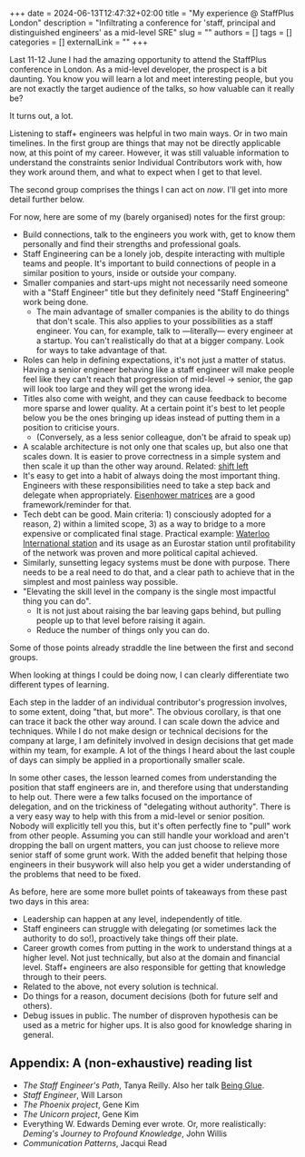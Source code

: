 +++
date = 2024-06-13T12:47:32+02:00
title = "My experience @ StaffPlus London"
description = "Infiltrating a conference for 'staff, principal and distinguished engineers' as a mid-level SRE"
slug = ""
authors = []
tags = []
categories = []
externalLink = ""
+++

Last 11-12 June I had the amazing opportunity to attend the StaffPlus conference in London. As a mid-level developer, the prospect is a bit daunting. You know you will learn a lot and meet interesting people, but you are not exactly the target audience of the talks, so how valuable can it really be?

It turns out, a lot.

Listening to staff+ engineers was helpful in two main ways. Or in two main timelines. In the first group are things that may not be directly applicable now, at this point of my career. However, it was still valuable information to understand the constraints senior Individual Contributors work with, how they work around them, and what to expect when I get to that level.

The second group comprises the things I can act on *now*. I'll get into more detail further below.

For now, here are some of my (barely organised) notes for the first group:

- Build connections, talk to the engineers you work with, get to know them personally and find their strengths and professional goals.
- Staff Engineering can be a lonely job, despite interacting with multiple teams and people. It's important to build connections of people in a similar position to yours, inside or outside your company.
- Smaller companies and start-ups might not necessarily need someone with a "Staff Engineer" title but they definitely need "Staff Engineering" work being done.
	- The main advantage of smaller companies is the ability to do things that don't scale. This also applies to your possibilities as a staff engineer. You can, for example, talk to —literally— every engineer at a startup. You can't realistically do that at a bigger company. Look for ways to take advantage of that.
- Roles can help in defining expectations, it's not just a matter of status. Having a senior engineer behaving like a staff engineer will make people feel like they can't reach that progression of mid-level → senior, the gap will look too large and they will get the wrong idea.
- Titles also come with weight, and they can cause feedback to become more sparse and lower quality. At a certain point it's best to let people below you be the ones bringing up ideas instead of putting them in a position to criticise yours.
	- (Conversely, as a less senior colleague, don't be afraid to speak up)
- A scalable architecture is not only one that scales up, but also one that scales down. It is easier to prove correctness in a simple system and then scale it up than the other way around. Related: [shift left](https://devopedia.org/shift-left)
- It's easy to get into a habit of always doing the most important thing. Engineers with these responsibilities need to take a step back and delegate when appropriately. [Eisenhower matrices](https://en.wikipedia.org/wiki/Time_management#The_Eisenhower_Method) are a good framework/reminder for that.
- Tech debt can be good. Main criteria: 1) consciously adopted for a reason, 2) within a limited scope, 3) as a way to bridge to a more expensive or complicated final stage. Practical example: [Waterloo International station](https://www.mylondon.news/news/nostalgia/forgotten-london-station-eurostar-used-22696995) and its usage as an Eurostar station until profitability of the network was proven and more political capital achieved.
- Similarly, sunsetting legacy systems must be done with purpose. There needs to be a real need to do that, and a clear path to achieve that in the simplest and most painless way possible.
- "Elevating the skill level in the company is the single most impactful thing you can do".
	- It is not just about raising the bar leaving gaps behind, but pulling people up to that level before raising it again.
	- Reduce the number of things only you can do.

Some of those points already straddle the line between the first and second groups.

When looking at things I could be doing now, I can clearly differentiate two different types of learning.

Each step in the ladder of an individual contributor's progression involves, to some extent, doing "that, but more". The obvious corollary, is that one can trace it back the other way around. I can scale down the advice and techniques. While I do not make design or technical decisions for the company at large, I am definitely involved in design decisions that get made within my team, for example. A lot of the things I heard about the last couple of days can simply be applied in a proportionally smaller scale.

In some other cases, the lesson learned comes from understanding the position that staff engineers are in, and therefore using that understanding to help out. There were a few talks focused on the importance of delegation, and on the trickiness of "delegating without authority". There is a very easy way to help with this from a mid-level or senior position. Nobody will explicitly tell you this, but it's often perfectly fine to "pull" work from other people. Assuming you can still handle your workload and aren't dropping the ball on urgent matters, you can just choose to relieve more senior staff of some grunt work. With the added benefit that helping those engineers in their busywork will also help you get a wider understanding of the problems that need to be fixed.

As before, here are some more bullet points of takeaways from these past two days in this area:

- Leadership can happen at any level, independently of title.
- Staff engineers can struggle with delegating (or sometimes lack the authority to do so!), proactively take things off their plate.
- Career growth comes from putting in the work to understand things at a higher level. Not just technically, but also at the domain and financial level. Staff+ engineers are also responsible for getting that knowledge through to their peers.
- Related to the above, not every solution is technical.
- Do things for a reason, document decisions (both for future self and others).
- Debug issues in public. The number of disproven hypothesis can be used as a metric for higher ups. It is also good for knowledge sharing in general.



## Appendix: A (non-exhaustive) reading list

- *The Staff Engineer's Path*, Tanya Reilly. Also her talk [Being Glue](https://noidea.dog/glue).
- *Staff Engineer*, Will Larson
- *The Phoenix project*, Gene Kim
- *The Unicorn project*, Gene Kim
- Everything W. Edwards Deming ever wrote. Or, more realistically: *Deming's Journey to Profound Knowledge*, John Willis
- *Communication Patterns*, Jacqui Read

